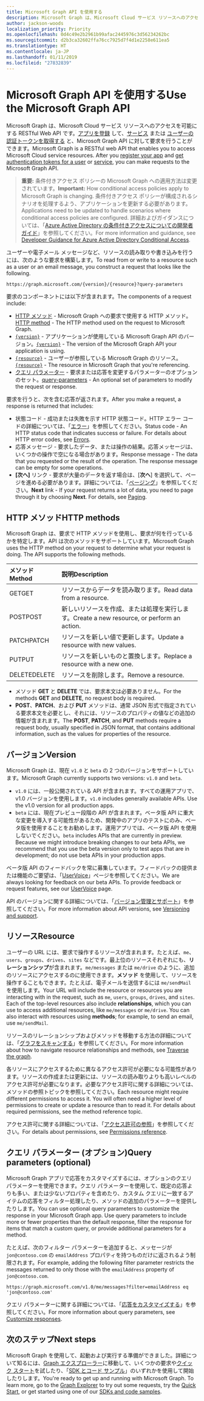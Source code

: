 ```yaml
---
title: Microsoft Graph API を使用する
description: Microsoft Graph は、Microsoft Cloud サービス リソースへのアクセスを可能にする RESTful Web API です。アプリを登録 して、サービス または ユーザーの認証トークンを取得する と、Microsoft Graph API に対して要求を行うことができます。
author: jackson-woods
localization_priority: Priority
ms.openlocfilehash: 0d4c49e2b2961b99afac2445976c3d56234262bc
ms.sourcegitcommit: d2b3ca32602ffa76cc7925d7f4d1e2258e611ea5
ms.translationtype: HT
ms.contentlocale: ja-JP
ms.lasthandoff: 01/11/2019
ms.locfileid: "27832839"
---
```

# <a name="use-the-microsoft-graph-api"></a><span data-ttu-id="1d488-104">Microsoft Graph API を使用する</span><span class="sxs-lookup"><span data-stu-id="1d488-104">Use the Microsoft Graph API</span></span>

<span data-ttu-id="1d488-p102">Microsoft Graph は、Microsoft Cloud サービス リソースへのアクセスを可能にする RESTful Web API です。[アプリを登録](auth-register-app-v2.md) して、[サービス](auth-v2-service.md) または [ユーザーの認証トークンを取得する](auth-v2-user.md) と、Microsoft Graph API に対して要求を行うことができます。</span><span class="sxs-lookup"><span data-stu-id="1d488-p102">Microsoft Graph is a RESTful web API that enables you to access Microsoft Cloud service resources. After you [register your app](auth-register-app-v2.md) and [get authentication tokens for a user](auth-v2-user.md) or [service](auth-v2-service.md), you can make requests to the Microsoft Graph API.</span></span>

> <span data-ttu-id="1d488-107">**重要:** 条件付きアクセス ポリシーの Microsoft Graph への適用方法は変更されています。</span><span class="sxs-lookup"><span data-stu-id="1d488-107">**Important:**  How conditional access policies apply to Microsoft Graph is changing.</span></span> <span data-ttu-id="1d488-108">条件付きアクセス ポリシーが構成されるシナリオを処理するよう、アプリケーションを更新する必要があります。</span><span class="sxs-lookup"><span data-stu-id="1d488-108">Applications need to be updated to handle scenarios where conditional access policies are configured.</span></span> <span data-ttu-id="1d488-109">詳細およびガイダンスについては、「[Azure Active Directory の条件付きアクセスについての開発者ガイド](https://docs.microsoft.com/azure/active-directory/develop/active-directory-conditional-access-developer)」を参照してください。</span><span class="sxs-lookup"><span data-stu-id="1d488-109">For more information and guidance, see [Developer Guidance for Azure Active Directory Conditional Access](https://docs.microsoft.com/azure/active-directory/develop/active-directory-conditional-access-developer).</span></span>

<span data-ttu-id="1d488-110">ユーザーや電子メール メッセージなど、リソースの読み取りや書き込みを行うには、次のような要求を構築します。</span><span class="sxs-lookup"><span data-stu-id="1d488-110">To read from or write to a resource such as a user or an email message, you construct a request that looks like the following.</span></span>

```http
https://graph.microsoft.com/{version}/{resource}?query-parameters
```

<span data-ttu-id="1d488-111">要求のコンポーネントには以下が含まれます。</span><span class="sxs-lookup"><span data-stu-id="1d488-111">The components of a request include:</span></span>

* <span data-ttu-id="1d488-112">[HTTP メソッド](#http-methods) - Microsoft Graph への要求で使用する HTTP メソッド。</span><span class="sxs-lookup"><span data-stu-id="1d488-112">[HTTP method](#http-methods) - The HTTP method used on the request to Microsoft Graph.</span></span>
* <span data-ttu-id="1d488-113">[`{version}`](#version) - アプリケーションが使用している Microsoft Graph API のバージョン。</span><span class="sxs-lookup"><span data-stu-id="1d488-113">[`{version}`](#version) - The version of the Microsoft Graph API your application is using.</span></span>
* <span data-ttu-id="1d488-114">[`{resource}`](#resource) - ユーザーが参照している Microsoft Graph のリソース。</span><span class="sxs-lookup"><span data-stu-id="1d488-114">[`{resource}`](#resource) - The resource in Microsoft Graph that you're referencing.</span></span>
* <span data-ttu-id="1d488-115">[クエリ パラメーター](#query-parameters-optional) - 要求または応答を変更するパラメーターのオプションのセット。</span><span class="sxs-lookup"><span data-stu-id="1d488-115">[query-parameters](#query-parameters-optional) - An optional set of parameters to modify the request or response.</span></span>

<span data-ttu-id="1d488-116">要求を行うと、次を含む応答が返されます。</span><span class="sxs-lookup"><span data-stu-id="1d488-116">After you make a request, a response is returned that includes:</span></span> 

* <span data-ttu-id="1d488-p104">状態コード - 成功または失敗を示す HTTP 状態コード。HTTP エラー コードの詳細については、「[エラー](errors.md)」を参照してください。</span><span class="sxs-lookup"><span data-stu-id="1d488-p104">Status code - An HTTP status code that indicates success or failure. For details about HTTP error codes, see [Errors](errors.md).</span></span>
* <span data-ttu-id="1d488-p105">応答メッセージ - 要求したデータ、または操作の結果。応答メッセージは、いくつかの操作で空になる場合があります。</span><span class="sxs-lookup"><span data-stu-id="1d488-p105">Response message - The data that you requested or the result of the operation. The response message can be empty for some operations.</span></span>
* <span data-ttu-id="1d488-p106">**[次へ]** リンク - 要求が大量のデータを返す場合は、[**次ヘ**] を選択して、ページを進める必要があります。詳細については、「[ページング](paging.md)」を参照してください。</span><span class="sxs-lookup"><span data-stu-id="1d488-p106">**Next** link - If your request returns a lot of data, you need to page through it by choosing **Next**. For details, see [Paging](paging.md).</span></span>

## <a name="http-methods"></a><span data-ttu-id="1d488-123">HTTP メソッド</span><span class="sxs-lookup"><span data-stu-id="1d488-123">HTTP methods</span></span>

<span data-ttu-id="1d488-p107">Microsoft Graph は、要求で HTTP メソッドを使用し、要求が何を行っているかを特定します。API は次のメソッドをサポートしています。</span><span class="sxs-lookup"><span data-stu-id="1d488-p107">Microsoft Graph uses the HTTP method on your request to determine what your request is doing. The API supports the following methods.</span></span>


|<span data-ttu-id="1d488-126">**メソッド**</span><span class="sxs-lookup"><span data-stu-id="1d488-126">**Method**</span></span> |<span data-ttu-id="1d488-127">**説明**</span><span class="sxs-lookup"><span data-stu-id="1d488-127">**Description**</span></span>                             |
| :----- | :------------------------------------------- |
| <span data-ttu-id="1d488-128">GET</span><span class="sxs-lookup"><span data-stu-id="1d488-128">GET</span></span>    | <span data-ttu-id="1d488-129">リソースからデータを読み取ります。</span><span class="sxs-lookup"><span data-stu-id="1d488-129">Read data from a resource.</span></span>                   |
| <span data-ttu-id="1d488-130">POST</span><span class="sxs-lookup"><span data-stu-id="1d488-130">POST</span></span>   | <span data-ttu-id="1d488-131">新しいリソースを作成、または処理を実行します。</span><span class="sxs-lookup"><span data-stu-id="1d488-131">Create a new resource, or perform an action.</span></span> |
| <span data-ttu-id="1d488-132">PATCH</span><span class="sxs-lookup"><span data-stu-id="1d488-132">PATCH</span></span>  | <span data-ttu-id="1d488-133">リソースを新しい値で更新します。</span><span class="sxs-lookup"><span data-stu-id="1d488-133">Update a resource with new values.</span></span>           |
| <span data-ttu-id="1d488-134">PUT</span><span class="sxs-lookup"><span data-stu-id="1d488-134">PUT</span></span>    | <span data-ttu-id="1d488-135">リソースを新しいものと置換します。</span><span class="sxs-lookup"><span data-stu-id="1d488-135">Replace a resource with a new one.</span></span>           |
| <span data-ttu-id="1d488-136">DELETE</span><span class="sxs-lookup"><span data-stu-id="1d488-136">DELETE</span></span> | <span data-ttu-id="1d488-137">リソースを削除します。</span><span class="sxs-lookup"><span data-stu-id="1d488-137">Remove a resource.</span></span>                           |

* <span data-ttu-id="1d488-138">メソッド **GET** と **DELETE** では、要求本文は必要ありません。</span><span class="sxs-lookup"><span data-stu-id="1d488-138">For the methods **GET** and **DELETE**, no request body is required.</span></span>
* <span data-ttu-id="1d488-139">**POST**、**PATCH**、および **PUT** メソッドは、通常 JSON 形式で指定されている要求本文を必要とし、それには、リソースのプロパティの値などの追加の情報が含まれます。</span><span class="sxs-lookup"><span data-stu-id="1d488-139">The **POST**, **PATCH**, and **PUT** methods require a request body, usually specified in JSON format, that contains additional information, such as the values for properties of the resource.</span></span>

## <a name="version"></a><span data-ttu-id="1d488-140">バージョン</span><span class="sxs-lookup"><span data-stu-id="1d488-140">Version</span></span>

<span data-ttu-id="1d488-141">Microsoft Graph は、現在 `v1.0` と `beta` の 2 つのバージョンをサポートしています。</span><span class="sxs-lookup"><span data-stu-id="1d488-141">Microsoft Graph currently supports two versions: `v1.0` and `beta`.</span></span>

* <span data-ttu-id="1d488-p108">`v1.0` には、一般公開されている API が含まれます。すべての運用アプリで、v1.0 バージョンを使用します。</span><span class="sxs-lookup"><span data-stu-id="1d488-p108">`v1.0` includes generally available APIs. Use the v1.0 version for all production apps.</span></span>
* <span data-ttu-id="1d488-p109">`beta` には、現在プレビュー段階の API が含まれます。ベータ版 API に重大な変更を導入する可能性があるため、開発中のアプリのテストにのみ、ベータ版を使用することをお勧めします。運用アプリでは、ベータ版 API を使用しないでください。</span><span class="sxs-lookup"><span data-stu-id="1d488-p109">`beta` includes APIs that are currently in preview. Because we might introduce breaking changes to our beta APIs, we recommend that you use the beta version only to test apps that are in development; do not use beta APIs in your production apps.</span></span>

<span data-ttu-id="1d488-p110">ベータ版 API のフィードバックを常に募集しています。フィードバックの提供または機能のご要望は、「[UserVoice](https://officespdev.uservoice.com/)」ページを参照してください。</span><span class="sxs-lookup"><span data-stu-id="1d488-p110">We are always looking for feedback on our beta APIs. To provide feedback or request features, see our [UserVoice](https://officespdev.uservoice.com/) page.</span></span>

<span data-ttu-id="1d488-148">API のバージョンに関する詳細については、「[バージョン管理とサポート](versioning-and-support.md)」を参照してください。</span><span class="sxs-lookup"><span data-stu-id="1d488-148">For more information about API versions, see [Versioning and support](versioning-and-support.md).</span></span>

## <a name="resource"></a><span data-ttu-id="1d488-149">リソース</span><span class="sxs-lookup"><span data-stu-id="1d488-149">Resource</span></span>

<span data-ttu-id="1d488-p111">ユーザーの URL には、要求で操作するリソースが含まれます。たとえば、`me`、`users`、`groups`、`drives`、`sites` などです。最上位のリソースそれぞれにも、**リレーションシップ**が含まれます。`me/messages` または `me/drive` のように、追加のリソースにアクセスするのに使用できます。**メソッド** を使用して、リソースを操作することもできます。たとえば、電子メールを送信するには `me/sendMail` を使用します。</span><span class="sxs-lookup"><span data-stu-id="1d488-p111">Your URL will include the resource or resources you are interacting with in the request, such as `me`, `users`, `groups`, `drives`, and `sites`. Each of the top-level resources also include **relationships**, which you can use to access additional resources, like `me/messages` or `me/drive`. You can also interact with resources using **methods**; for example, to send an email, use `me/sendMail`.</span></span>

<span data-ttu-id="1d488-153">リソースのリレーションシップおよびメソッドを移動する方法の詳細については、「[グラフをスキャンする](traverse-the-graph.md)」を参照してください。</span><span class="sxs-lookup"><span data-stu-id="1d488-153">For more information about how to navigate resource relationships and methods, see [Traverse the graph](traverse-the-graph.md).</span></span> 

<span data-ttu-id="1d488-p112">各リソースにアクセスするために異なるアクセス許可が必要になる可能性があります。リソースの作成または更新には、リソースの読み取りよりも高いレベルのアクセス許可が必要になります。必要なアクセス許可に関する詳細については、メソッドの参照トピックを参照してください。</span><span class="sxs-lookup"><span data-stu-id="1d488-p112">Each resource might require different permissions to access it. You will often need a higher level of permissions to create or update a resource than to read it. For details about required permissions, see the method reference topic.</span></span> 

<span data-ttu-id="1d488-157">アクセス許可に関する詳細については、「[アクセス許可の参照](permissions-reference.md)」を参照してください。</span><span class="sxs-lookup"><span data-stu-id="1d488-157">For details about permissions, see [Permissions reference](permissions-reference.md).</span></span>

## <a name="query-parameters-optional"></a><span data-ttu-id="1d488-158">クエリ パラメーター (オプション)</span><span class="sxs-lookup"><span data-stu-id="1d488-158">Query parameters (optional)</span></span>

<span data-ttu-id="1d488-p113">Microsoft Graph アプリで応答をカスタマイズするには、オプションのクエリ パラメーターを使用できます。クエリ パラメーターを使用して、既定の応答よりも多い、または少ないプロパティを含めたり、カスタム クエリに一致するアイテムの応答をフィルター処理したり、メソッドの追加のパラメーターを提供したりします。</span><span class="sxs-lookup"><span data-stu-id="1d488-p113">You can use optional query parameters to customize the response in your Microsoft Graph app. Use query parameters to include more or fewer properties than the default response, filter the response for items that match a custom query, or provide additional parameters for a method.</span></span>

<span data-ttu-id="1d488-161">たとえば、次のフィルター パラメーターを追加すると、メッセージが `jon@contoso.com` の `emailAddress` プロパティを持つものだけに返されるよう制限されます。</span><span class="sxs-lookup"><span data-stu-id="1d488-161">For example, adding the following filter parameter restricts the messages returned to only those with the `emailAddress` property of `jon@contoso.com`.</span></span>

```http
https://graph.microsoft.com/v1.0/me/messages?filter=emailAddress eq 'jon@contoso.com'
```

<span data-ttu-id="1d488-162">クエリ パラメーターに関する詳細については、「[応答をカスタマイズする](query-parameters.md)」を参照してください。</span><span class="sxs-lookup"><span data-stu-id="1d488-162">For more information about query parameters, see [Customize responses](query-parameters.md).</span></span>

## <a name="next-steps"></a><span data-ttu-id="1d488-163">次のステップ</span><span class="sxs-lookup"><span data-stu-id="1d488-163">Next steps</span></span>

<span data-ttu-id="1d488-p114">Microsoft Graph を使用して、起動および実行する準備ができました。詳細について知るには、[Graph エクスプローラー](https://developer.microsoft.com/graph/graph-explorer)に移動して、いくつかの要求や[クイック スタート](https://developer.microsoft.com/graph/quick-start)を試したり、「[SDK とコード サンプル](https://developer.microsoft.com/graph/code-samples-and-sdks)」のいずれかを使用して開始したりします。</span><span class="sxs-lookup"><span data-stu-id="1d488-p114">You're ready to get up and running with Microsoft Graph. To learn more, go to the [Graph Explorer](https://developer.microsoft.com/graph/graph-explorer) to try out some requests, try the [Quick Start](https://developer.microsoft.com/graph/quick-start), or get started using one of our [SDKs and code samples](https://developer.microsoft.com/graph/code-samples-and-sdks).</span></span>
